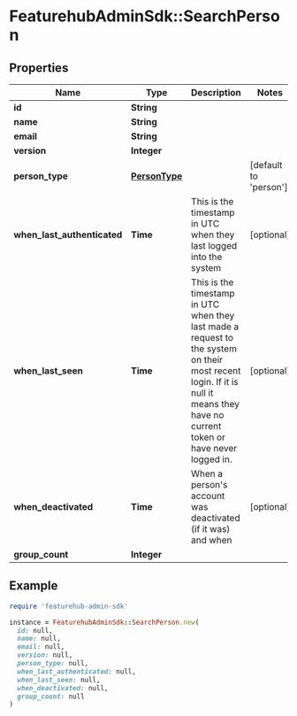 # FeaturehubAdminSdk::SearchPerson

## Properties

| Name | Type | Description | Notes |
| ---- | ---- | ----------- | ----- |
| **id** | **String** |  |  |
| **name** | **String** |  |  |
| **email** | **String** |  |  |
| **version** | **Integer** |  |  |
| **person_type** | [**PersonType**](PersonType.md) |  | [default to &#39;person&#39;] |
| **when_last_authenticated** | **Time** | This is the timestamp in UTC when they last logged into the system | [optional] |
| **when_last_seen** | **Time** | This is the timestamp in UTC when they last made a request to the system on their most recent login. If it is null it means they have no current token or have never logged in. | [optional] |
| **when_deactivated** | **Time** | When a person&#39;s account was deactivated (if it was) and when | [optional] |
| **group_count** | **Integer** |  |  |

## Example

```ruby
require 'featurehub-admin-sdk'

instance = FeaturehubAdminSdk::SearchPerson.new(
  id: null,
  name: null,
  email: null,
  version: null,
  person_type: null,
  when_last_authenticated: null,
  when_last_seen: null,
  when_deactivated: null,
  group_count: null
)
```

